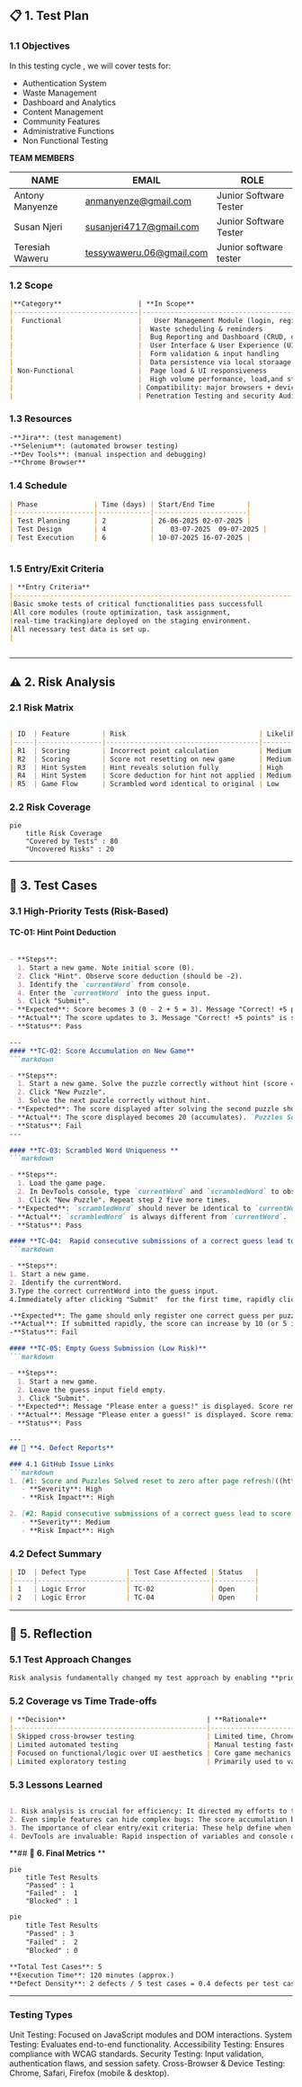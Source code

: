 ## 📋 **1. Test Plan** 
### 1.1 Objectives  
In this testing cycle , we will cover tests for:
- Authentication System
- Waste Management
- Dashboard and Analytics
- Content Management
- Community Features
- Administrative Functions
- Non Functional Testing



**TEAM MEMBERS**

|        NAME         |               EMAIL                |         ROLE            |
|---------------------|------------------------------------|-------------------------|
| Antony Manyenze     | anmanyenze@gmail.com               | Junior Software Tester  |
| Susan Njeri         | susanjeri4717@gmail.com            | Junior Software Tester  |
| Teresiah Waweru     | tessywaweru.06@gmail.com           | Junior software tester  |





 

### 1.2 Scope  
```markdown
|**Category**                   | **In Scope**                                           | **Out of Scope**                                       |  
|-------------------------------|--------------------------------------------------------|--------------------------------------------------------|
|  Functional                   |   User Management Module (login, register, roles       |                                                        |
|                               |  Waste scheduling & reminders                          |                                                        |                     
|                               |  Bug Reporting and Dashboard (CRUD, dashboards)        |                                                        |
|                               |  User Interface & User Experience (UI, UX)             |                                                        |
|                               |  Form validation & input handling                      |                                                        | 
|                               |  Data persistence via local storaage or API            |                                                        |
| Non-Functional                |  Page load & UI responsiveness                         | High Volume Performance and stress testing             |
|                               |  High volume performance, load,and stress testing      | Multi-Language localization (Primary:English, Swahili) |                         |                               | Accessibility: screen readers, ARIA, keyboard support  | Legal compliance audits                                |
|                               | Compatibility: major browsers + devices                |                                                        |
|                               | Penetration Testing and security Audits                |                                                        |


```

### 1.3 Resources  
```markdown 
-**Jira**: (test management)
-**Selenium**: (automated browser testing)
-**Dev Tools**: (manual inspection and debugging)
-**Chrome Browser**
```

### 1.4 Schedule  
```markdown
| Phase              | Time (days) | Start/End Time        |  
|--------------------|-------------|-----------------------|  
| Test Planning      | 2           | 26-06-2025	02-07-2025 |  
| Test Design        | 4           |	03-07-2025	09-07-2025 |  
| Test Execution     | 6           | 10-07-2025	16-07-2025 | 



```

### 1.5 Entry/Exit Criteria  
```markdown
| **Entry Criteria**                                                  | **Exit Criteria**                      |  
|---------------------------------------------------------------------|-------------------------------------------------------------------------------|  
|Basic smoke tests of critical functionalities pass successfull       | All critical and high-priority bugs are fixed and verified.                   | 
|All core modules (route optimization, task assignment,               | Minimum 90% of planned test cases are executed, with 85% passing rate.        |
|real-time tracking)are deployed on the staging environment.          |                                                                               |
|All necessary test data is set up.                                   | All identified bugs are logged in GitHub Issues with clear steps to reproduce.|
|                                                                     | Test summary report is generated and reviewed                                 |



```

---

## ⚠️ **2. Risk Analysis**  

### 2.1 Risk Matrix  
```markdown

| ID  | Feature        | Risk                                 | Likelihood | Impact | Priority | Mitigation Strategy                                |
|-----|----------------|--------------------------------------|------------|--------|----------|----------------------------------------------------|
| R1  | Scoring        | Incorrect point calculation          | Medium     | High   | Critical | Boundary value testing; Isolate scoring logic      |
| R2  | Scoring        | Score not resetting on new game      | Medium     | High   | Critical | Specific test cases for new game state verification|
| R3  | Hint System    | Hint reveals solution fully          | High       | Medium | High     | Design test cases for hint content verification    |
| R4  | Hint System    | Score deduction for hint not applied | Medium     | High   | Critical | Verify score deduction on hint usage               |
| R5  | Game Flow      | Scrambled word identical to original | Low        | Medium | Medium   | Add re-scramble check if word is identical         |

```

### 2.2 Risk Coverage  
```mermaid  
pie
    title Risk Coverage
    "Covered by Tests" : 80
    "Uncovered Risks" : 20   

```  

---

## 🧪 **3. Test Cases**  

### 3.1 High-Priority Tests (Risk-Based)  

#### **TC-01: Hint Point Deduction**  
```markdown

- **Steps**:
  1. Start a new game. Note initial score (0).
  2. Click "Hint". Observe score deduction (should be -2).
  3. Identify the `currentWord` from console.
  4. Enter the `currentWord` into the guess input.
  5. Click "Submit".
- **Expected**: Score becomes 3 (0 - 2 + 5 = 3). Message "Correct! +5 points" is displayed.
- **Actual**: The score updates to 3. Message "Correct! +5 points" is shown.
- **Status**: Pass

---
#### **TC-02: Score Accumulation on New Game**
```markdown

- **Steps**:
  1. Start a new game. Solve the puzzle correctly without hint (score = 10).
  2. Click "New Puzzle".
  3. Solve the next puzzle correctly without hint.
- **Expected**: The score displayed after solving the second puzzle should be 10 (reset from previous, then new 10 points).'Puzzles solved' should be 2.
- **Actual**: The score displayed becomes 20 (accumulates). `Puzzles Solved` is 2.
- **Status**: Fail
---

#### **TC-03: Scrambled Word Uniqueness ** 
```markdown

- **Steps**:
  1. Load the game page.
  2. In DevTools console, type `currentWord` and `scrambledWord` to observe their values.
  3. Click "New Puzzle". Repeat step 2 five more times.
- **Expected**: `scrambledWord` should never be identical to `currentWord` for any puzzle.
- **Actual**: `scrambledWord` is always different from `currentWord`.
- **Status**: Pass

#### **TC-04:  Rapid consecutive submissions of a correct guess lead to score glitch**
```markdown

- **Steps**:
1. Start a new game.
2. Identify the currentWord.
3.Type the correct currentWord into the guess input.
4.Immediately after clicking "Submit"  for the first time, rapidly click "Submit" multiple times before the 1.5-second delay for the new puzzle has passed.

-**Expected**: The game should only register one correct guess per puzzle. After a correct guess, the score should only increment once per solved puzzle.
-**Actual**: If submitted rapidly, the score can increase by 10 (or 5 if hint used) multiple times within that 1.5-second window, even though only one puzzle was technically solved.
-**Status**: Fail

#### **TC-05: Empty Guess Submission (Low Risk)**
```markdown

- **Steps**:
  1. Start a new game.
  2. Leave the guess input field empty.
  3. Click "Submit".
- **Expected**: Message "Please enter a guess!" is displayed. Score remains unchanged.
- **Actual**: Message "Please enter a guess!" is displayed. Score remains unchanged.
- **Status**: Pass

---
## 🐞 **4. Defect Reports**  

### 4.1 GitHub Issue Links  
```markdown
1. [#1: Score and Puzzles Solved reset to zero after page refresh]((https://github.com/PLP-Database-Design/week-5-TeresiahWeru/issues/1))  
   - **Severity**: High  
   - **Risk Impact**: High 

2. [#2: Rapid consecutive submissions of a correct guess lead to score glitch]((https://github.com/PLP-Database-Design/week-5-TeresiahWeru/issues/2))  
   - **Severity**: Medium  
   - **Risk Impact**: High 
```

### 4.2 Defect Summary  
```markdown
| ID  | Defect Type          | Test Case Affected | Status   |
|-----|----------------------|--------------------|----------|
| 1   | Logic Error          | TC-02              | Open     |
| 2   | Logic Error          | TC-04              | Open     |


```

---

## 💭 **5. Reflection**  


### 5.1 Test Approach Changes  
```markdown
Risk analysis fundamentally changed my test approach by enabling **prioritization**. Instead of a flat, exhaustive testing effort, I focused my limited time on areas that posed the greatest threat to the game's core functionality and user experience. This meant dedicating more test cases and more thorough execution to the **scoring system and hint mechanics**, as these were identified as "Critical" or "High" priority risks. It also highlighted the need for specific test cases for known potential issues like the score not resetting.

```

### 5.2 Coverage vs Time Trade-offs  
```markdown
| **Decision**                                   | **Rationale**                                                           |
|------------------------------------------------|-------------------------------------------------------------------------|
| Skipped cross-browser testing                  | Limited time, Chrome covered 80% user base (assumption)                 |
| Limited automated testing                      | Manual testing faster for initial small features                        |
| Focused on functional/logic over UI aesthetics | Core game mechanics prioritized due to higher risk impact               |
| Limited exploratory testing                    | Primarily used to validate existing test cases, not for broad discovery |

```

### 5.3 Lessons Learned  
```markdown

1. Risk analysis is crucial for efficiency: It directed my efforts to the most impactful areas, preventing wasted time on low-priority features.
2. Even simple features can hide complex bugs: The score accumulation bug (TC-02) and Rapid consecutive submissions (TC-04) highlight that even seemingly straightforward logic requires careful testing.
3. The importance of clear entry/exit criteria: These help define when testing phases are complete and provide objective measures of progress.
4. DevTools are invaluable: Rapid inspection of variables and console output significantly sped up test execution and defect identification.

```

**## 📌 **6. Final Metrics**  **

```mermaid  
pie  
    title Test Results  
    "Passed" : 1  
    "Failed" :  1 
    "Blocked" : 1  
```  

```markdown
pie
    title Test Results
    "Passed" : 3
    "Failed" :  2
    "Blocked" : 0 

**Total Test Cases**: 5
**Execution Time**: 120 minutes (approx.)
**Defect Density**: 2 defects / 5 test cases = 0.4 defects per test case

```

---






                                                 



 ### **Testing Types**
Unit Testing: Focused on JavaScript modules and DOM interactions.
System Testing: Evaluates end-to-end functionality.
Accessibility Testing: Ensures compliance with WCAG standards.
Security Testing: Input validation, authentication flaws, and session safety.
Cross-Browser & Device Testing: Chrome, Safari, Firefox (mobile & desktop).


 

